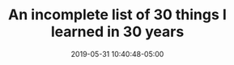 ---
date: 2019-05-31 10:40:48-05:00
link:
  source: pocket
  source_url: https://getpocket.com
  text: An incomplete list of 30 things I learned in 30 years
  url: https://extraordinaryroutines.com/musings/30-incomplete-lessons
slug: an-incomplete-list-of-30-things-i-learned-in-30-years
source: pocket
title: An incomplete list of 30 things I learned in 30 years
---